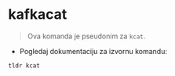 # kafkacat

> Ova komanda je pseudonim za `kcat`.

- Pogledaj dokumentaciju za izvornu komandu:

`tldr kcat`
